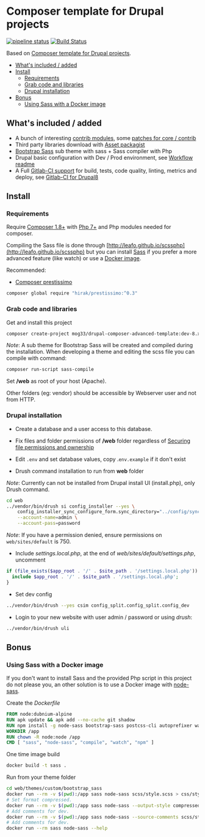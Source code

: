 # Composer template for Drupal projects

[![pipeline status](https://gitlab.com/mog33/drupal-composer-advanced-template/badges/8.x-dev/pipeline.svg)](https://gitlab.com/mog33/drupal-composer-advanced-template/commits/8.x-dev)
[![Build Status](https://travis-ci.org/Mogtofu33/drupal-composer-advanced-template.svg?branch=8.x-dev)](https://travis-ci.org/Mogtofu33/drupal-composer-advanced-template)

Based on [Composer template for Drupal projects](https://github.com/drupal-composer/drupal-project).

- [What's included / added](#whats-included--added)
- [Install](#install)
  - [Requirements](#requirements)
  - [Grab code and libraries](#grab-code-and-libraries)
  - [Drupal installation](#drupal-installation)
- [Bonus](#bonus)
  - [Using Sass with a Docker image](#using-sass-with-a-docker-image)

## What's included / added

- A bunch of interesting [contrib modules](./composer.json#L47), some [patches for core / contrib](./composer.json#L271)
- Third party libraries download with [Asset packagist](https://asset-packagist.org)
- [Bootstrap Sass](https://www.drupal.org/project/bootstrap) sub theme with sass + Sass compiler with Php
- Drupal basic configuration with Dev / Prod environment, see [Workflow readme](config/README.md)
- A Full [Gitlab-CI support](https://gitlab.com/mog33/gitlab-ci-drupal) for build, tests, code quality, linting, metrics and deploy, see [Gitlab-CI for Drupal8](https://gitlab.com/mog33/gitlab-ci-drupal)

## Install

### Requirements

Require [Composer 1.8+](https://getcomposer.org) with [Php 7+](http://php.net/) and Php modules needed for composer.

Compiling the Sass file is done through [http://leafo.github.io/scssphp](http://leafo.github.io/scssphp) but you can install [Sass](https://sass-lang.com/install) if you prefer a more advanced feature (like watch) or use a [Docker image](#using-sass-with-a-docker-image).

Recommended:

- [Composer prestissimo](https://github.com/hirak/prestissimo)

```bash
composer global require "hirak/prestissimo:^0.3"
```

### Grab code and libraries

Get and install this project

```bash
composer create-project mog33/drupal-composer-advanced-template:dev-8.x-dev drupal --stability dev --no-interaction
```

_Note_: A sub theme for Bootstrap Sass will be created and compiled during the
installation. When developing a theme and editing the scss file you can compile
with command:

```bash
composer run-script sass-compile
```

Set **/web** as root of your host (Apache).

Other folders (eg: vendor) should be accessible by Webserver user and not from HTTP.

### Drupal installation

- Create a database and a user access to this database.

- Fix files and folder permissions of **/web** folder regardless of [Securing file permissions and ownership](https://www.drupal.org/node/244924)

- Edit `.env` and set database values, copy .`env.example` if it don't exist

- Drush command installation to run from **web** folder

_Note_: Currently can not be installed from Drupal install UI (install.php), only Drush command.

```bash
cd web
../vendor/bin/drush si config_installer --yes \
    config_installer_sync_configure_form.sync_directory="../config/sync" \
    --account-name=admin \
    --account-pass=password
```

_Note_: If you have a permission denied, ensure permissions on `web/sites/default` is 750.

- Include _settings.local.php_, at the end of _web/sites/default/settings.php_, uncomment

```php
if (file_exists($app_root . '/' . $site_path . '/settings.local.php')) {
  include $app_root . '/' . $site_path . '/settings.local.php';
}
```

- Set dev config

```bash
../vendor/bin/drush --yes csim config_split.config_split.config_dev
```

- Login to your new website with user admin / password or using _drush_:

```bash
../vendor/bin/drush uli
```

## Bonus

### Using Sass with a Docker image

If you don't want to install Sass and the provided Php script in this project do not please you, an other solution is to use a Docker image with [node-sass](https://github.com/sass/node-sass).

Create the _Dockerfile_

```dockerfile
FROM node:dubnium-alpine
RUN apk update && apk add --no-cache git shadow
RUN npm install -g node-sass bootstrap-sass postcss-cli autoprefixer watch --unsafe-perm
WORKDIR /app
RUN chown -R node:node /app
CMD [ "sass", "node-sass", "compile", "watch", "npm" ]
```

One time image build

```bash
docker build -t sass .
```

Run from your theme folder

```bash
cd web/themes/custom/bootstrap_sass
docker run --rm -v $(pwd):/app sass node-sass scss/style.scss > css/style.css
# Set format compressed.
docker run --rm -v $(pwd):/app sass node-sass --output-style compressed scss/style.scss > css/style.css
# Add comments for dev.
docker run --rm -v $(pwd):/app sass node-sass --source-comments scss/style.scss > css/style.css
# Add comments for dev.
docker run --rm sass node-sass --help
```

